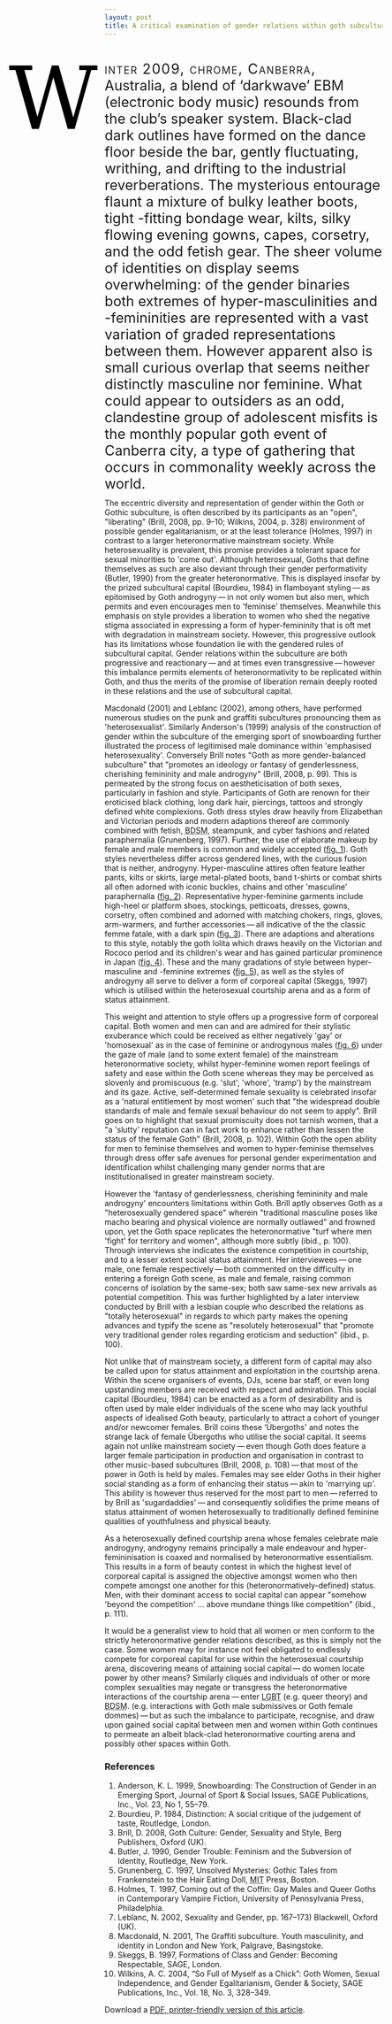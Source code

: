 ```yaml
---
layout: post
title: A critical examination of gender relations within goth subculture
---
```

<style>
        @font-face {
            font-family: "Coelnische Fraktur";
            src: url(/fonts/CoelnischeFraktur_W.otf) format("opentype");
            }
        p.prelude {
			font-size: 1.8em; /* 18 */
			float: right;
			margin-bottom: 0.444em; /* 8 */
			text-indent: 0 !important;
			display: block;
			}
            p.prelude:first-letter {
				margin-left: -1.071em; /* We have 120 of space */
				margin-right: 100%;
				margin-bottom: -0.894em;
				font-size: 6.222em; /* 112 */
				padding-right: 0.071em; /* 8 */
				line-height: 0.9; /* Aligns to cap-height of para. */
				color: black;
				text-align: right;
				float: right;
				font-family: "Coelnische Fraktur", Georgia, "DejaVu Serif", Times, "Times New Roman", serif;
				font-style: normal;
				}
			p.prelude:first-line {
				font-variant: small-caps;
				letter-spacing: 0.06em; /* 2 */
				text-indent: 0;
				}
</style>
<p class="prelude">Winter 2009, chrome, Canberra, Australia, a blend of &lsquo;darkwave&rsquo; <abbr>EBM</abbr> (electronic body music) resounds from the club&rsquo;s speaker system. Black-clad dark outlines have formed on the dance floor beside the bar, gently fluctuating, writhing, and drifting to the industrial reverberations. The mysterious entourage flaunt a mixture of bulky leather boots, tight -fitting bondage wear, kilts, silky flowing evening gowns, capes, corsetry, and the odd fetish gear. The sheer volume of identities on display seems overwhelming: of the gender binaries both extremes of hyper-masculinities and -femininities are represented with a vast variation of graded representations between them. However apparent also is small curious overlap that seems neither distinctly masculine nor feminine. What could appear to outsiders as an odd, clandestine group of adolescent misfits is the monthly popular goth event of Canberra city, a type of gathering that occurs in commonality weekly across the world.</p>

The eccentric diversity and representation of gender within the Goth or Gothic subculture, is often described by its participants as an "open", "liberating" (Brill, 2008, pp. 9&ndash;10; Wilkins, 2004, p. 328) environment of possible gender egalitarianism, or at the least tolerance (Holmes, 1997) in contrast to a larger heteronormative mainstream society. While heterosexuality is prevalent, this promise provides a tolerant space for sexual minorities to 'come out'. Although heterosexual, Goths that define themselves as such are also deviant through their gender performativity (Butler, 1990) from the greater heteronormative. This is displayed insofar by the prized subcultural capital (Bourdieu, 1984) in flamboyant styling&thinsp;&mdash;&thinsp;as epitomised by Goth androgyny&thinsp;&mdash;&thinsp;in not only women but also men, which permits and even encourages men to 'feminise' themselves. Meanwhile this emphasis on style provides a liberation to women who shed the negative stigma associated in expressing a form of hyper-femininity that is oft met with degradation in mainstream society. However, this progressive outlook has its limitations whose foundation lie with the gendered rules of subcultural capital. Gender relations within the subculture are both progressive and reactionary&thinsp;&mdash;&thinsp;and at times even transgressive&thinsp;&mdash;&thinsp;however this imbalance permits elements of heteronormativity to be replicated within Goth, and thus the merits of the promise of liberation remain deeply rooted in these relations and the use of subcultural capital.

Macdonald (2001) and Leblanc (2002), among others, have performed numerous studies on the punk and graffiti subcultures pronouncing them as 'heterosexualist'. Similarly Anderson's (1999) analysis of the construction of gender within the subculture of the emerging sport of snowboarding further illustrated the process of legitimised male dominance within 'emphasised heterosexuality'. Conversely Brill notes "Goth as more gender-balanced subculture" that "promotes an ideology or fantasy of genderlessness, cherishing femininity and male androgyny" (Brill, 2008, p. 99). This is permeated by the strong focus on aestheticisation of both sexes, particularly in fashion and style. Participants of Goth are renown for their eroticised black clothing, long dark hair, piercings, tattoos and strongly defined white complexions. Goth dress styles draw heavily from Elizabethan and Victorian periods and modern adaptions thereof are commonly combined with fetish, <acronym title="Bondage &amp; Discipline, Dominance &amp; submission, Sadism &amp; Masochism">BDSM</acronym>, steampunk, and cyber fashions and related paraphernalia (Grunenberg, 1997). Further, the use of elaborate makeup by female and male members is common and widely accepted (<a href="http://en.wikipedia.org/wiki/File:L%C3%A9tain.jpg" title="Exquisite makeup on a male goth">fig. 1</a>). Goth styles nevertheless differ across gendered lines, with the curious fusion that is neither, androgyny. Hyper-masculine attires often feature leather pants, kilts or skirts, large metal-plated boots, band t-shirts or combat shirts all often adorned with iconic buckles, chains and other 'masculine' paraphernalia (<a href="http://en.wikipedia.org/wiki/File:Andy-laplegua.jpg" title="Andy LaPlegua of Combichrist; male hyper-masculine goth/punk/rocker style">fig. 2</a>). Representative hyper-feminine garments include high-heel or platform shoes, stockings, petticoats, dresses, gowns, corsetry, often combined and adorned with matching chokers, rings, gloves, arm-warmers, and further accessories&thinsp;&mdash;&thinsp;all indicative of the the classic femme fatale, with a dark spin (<a href="http://en.wikipedia.org/wiki/File:Lady_Amaranth.jpg" title="Female hyper-feminine goth style">fig. 3</a>). There are adaptions and alterations to this style, notably the goth lolita which draws heavily on the Victorian and Rococo period and its children's wear and has gained particular prominence in Japan (<a href="http://www.flickr.com/photos/86251769@N00/458329537" title="Female hyper-feminine goth lolita style">fig. 4</a>). These and the many gradations of style between hyper-masculine and -feminine extremes (<a href="http://en.wikipedia.org/wiki/File:Whitby_goth_couple.jpg" title="Aristocrat-like goth style">fig. 5</a>), as well as the styles of androgyny all serve to deliver a form of corporeal capital (Skeggs, 1997) which is utilised within the heterosexual courtship arena and as a form of status attainment.

This weight and attention to style offers up a progressive form of corporeal capital. Both women and men can and are admired for their stylistic exuberance which could be received as either negatively 'gay' or 'homosexual' as in the case of feminine or androgynous males (<a href="http://fashionindie.com/wp-content/uploads/2009/02/picture-1110-550x720.png" title="Male androgyny">fig. 6</a>) under the gaze of male (and to some extent female) of the mainstream heteronormative society, whilst hyper-feminine women report feelings of safety and ease within the Goth scene whereas they may be perceived as slovenly and promiscuous (e.g. 'slut', 'whore', 'tramp') by the mainstream and its gaze. Active, self-determined female sexuality is celebrated insofar as a 'natural entitlement by most women' such that "the widespread double standards of male and female sexual behaviour do not seem to apply". Brill goes on to highlight that sexual promiscuity does not tarnish women, that a "a 'slutty' reputation can in fact work to enhance rather than lessen the status of the female Goth" (Brill, 2008, p. 102). Within Goth the open ability for men to feminise themselves and women to hyper-feminise themselves through dress offer safe avenues for personal gender experimentation and identification whilst challenging many gender norms that are institutionalised in greater mainstream society.

However the 'fantasy of genderlessness, cherishing femininity and male androgyny' encounters limitations within Goth. Brill aptly observes Goth as a "heterosexually gendered space"  wherein "traditional masculine poses like macho bearing and physical violence are normally outlawed" and frowned upon, yet the Goth space replicates the heteronormative "turf where men 'fight' for territory and women", although more subtly (ibid., p. 100). Through interviews she indicates the existence competition in courtship, and to a lesser extent social status attainment. Her interviewees&thinsp;&mdash;&thinsp;one male, one female respectively&thinsp;&mdash;&thinsp;both commented on the difficulty in entering a foreign Goth scene, as male and female, raising common concerns of isolation  by the same-sex; both saw same-sex new arrivals as potential competition. This was further highlighted by a later interview conducted by Brill with a lesbian couple who described the relations as "totally heterosexual" in regards to which party makes the opening advances and typify the scene as "resolutely heterosexual" that "promote very traditional gender roles regarding eroticism and seduction" (ibid., p. 100).

Not unlike that of mainstream society, a different form of capital may also be called upon for status attainment and exploitation in the courtship arena. Within the scene organisers of events, <abbr>DJ</abbr>s, scene bar staff, or even long upstanding members are received with respect and admiration. This social capital (Bourdieu, 1984) can be enacted as a form of desirability and is often used by male elder individuals of the scene who may lack youthful aspects of idealised Goth beauty, particularly to attract a cohort of younger and/or newcomer females. Brill coins these &lsquo;&Uuml;bergoths' and notes the strange lack of female &Uuml;bergoths who utilise the social capital. It seems again not unlike mainstream society&thinsp;&mdash;&thinsp;even though Goth does feature a larger female participation in production and organisation in contrast to other music-based subcultures (Brill, 2008, p. 108)&thinsp;&mdash;&thinsp;that most of the power in Goth is held by males. Females may see elder Goths in their higher social standing as a form of enhancing their status&thinsp;&mdash;&thinsp;akin to 'marrying up'. This ability is however thus reserved for the most part to men&thinsp;&mdash;&thinsp;referred to by Brill as 'sugardaddies'&thinsp;&mdash;&thinsp;and consequently solidifies the prime means of status attainment of women heterosexually to traditionally defined feminine qualities of youthfulness and physical beauty.

As a heterosexually defined courtship arena whose females celebrate male androgyny, androgyny remains principally a male endeavour and hyper-femininisation is coaxed and normalised by heteronormative essentialism. This results in a form of beauty contest in which the highest level of corporeal capital is assigned the objective amongst women who then compete amongst one another for this (heteronormatively-defined) status. Men, with their dominant access to social capital can appear "somehow 'beyond the competition' … above mundane things like competition" (ibid., p. 111).

It would be a generalist view to hold that all women or men conform to the strictly heteronormative gender relations described, as this is simply not the case. Some women may for instance not feel obligated to endlessly compete for corporeal capital for use within the heterosexual courtship arena, discovering means of attaining social capital&thinsp;&mdash;&thinsp;do women locate power by other means? Similarly cliqués and individuals of other or more complex sexualities may negate or transgress the heteronormative interactions of the courtship arena&thinsp;&mdash;&thinsp;enter <acronym title="Lesbian, Gay, Bisexual, Transgender">LGBT</acronym> (e.g. queer theory) and <acronym title="Bondage &amp; Discipline, Dominance &amp; submission, Sadism &amp; Masochism">BDSM</acronym>. (e.g. interactions with Goth male submissives or Goth female dommes)&thinsp;&mdash;&thinsp;but as such the imbalance to participate, recognise, and draw upon gained social capital between men and women within Goth continues to permeate an albeit black-clad heteronormative courting arena and possibly other spaces within Goth.

### References

<ol class="references">
    <li>Anderson, K. L. 1999, Snowboarding: The Construction of Gender in an Emerging Sport, Journal of Sport <span class="amp">&amp;</span> Social Issues, <abbr>SAGE</abbr> Publications, Inc., Vol. 23, No 1, 55&ndash;79.</li>
    <li>Bourdieu, P. 1984, Distinction: A social critique of the judgement of taste, Routledge, London.</li>
    <li>Brill, D. 2008, Goth Culture: Gender, Sexuality and Style, Berg Publishers, Oxford (<abbr>UK</abbr>).</li>
    <li>Butler, J. 1990, Gender Trouble: Feminism and the Subversion of Identity, Routledge, New York.</li>
    <li>Grunenberg, C. 1997, Unsolved Mysteries: Gothic Tales from Frankenstein to the Hair Eating Doll, <acronym title="Massachusetts Institute of Technology">MIT</acronym> Press, Boston.</li>
    <li>Holmes, T. 1997, Coming out of the Coffin: Gay Males and Queer Goths in Contemporary Vampire Fiction, University of Pennsylvania Press, Philadelphia.</li>
    <li>Leblanc, N. 2002, Sexuality and Gender, pp. 167&ndash;173) Blackwell, Oxford (<abbr>UK</abbr>).</li>
    <li>Macdonald, N. 2001, The Graffiti subculture. Youth masculinity, and identity in London and New York, Palgrave, Basingstoke.</li>
    <li>Skeggs, B. 1997, Formations of Class and Gender: Becoming Respectable, <abbr>SAGE</abbr>, London.</li>
    <li>Wilkins, A. C. 2004, &ldquo;So Full of Myself as a Chick&rdquo;: Goth Women, Sexual Independence, and Gender Egalitarianism, Gender <span class="amp">&amp;</span> Society, <abbr>SAGE</abbr> Publications, Inc., Vol. 18, No. 3, 328&ndash;349.</li>
</ol>
<p class="note">Download a <a href="/files/doc/a-critical-examination-of-gender-relations-within-goth-subculture.pdf" title="Download a PDF, printer-friendly copy of this article"><acronym title="Portable Document Format">PDF</acronym>, printer-friendly version of this article</a>.</p>